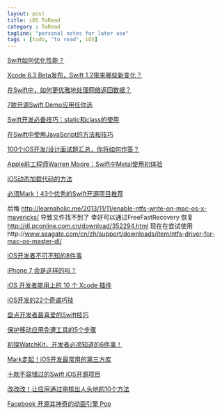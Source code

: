 ```yaml
---
layout: post
title: iOS ToRead
category : ToRead
tagline: "personal notes for later use"
tags : [todo, "to read", iOS]
---
```


[Swift如何优化性能？](http://www.iteye.com/news/30293)

[Xcode 6.3 Beta发布，Swift 1.2带来哪些新变化？](http://www.iteye.com/news/30219)

[在Swift中，如何更优雅地处理网络返回数据？](http://www.iteye.com/news/30186)

[7款开源Swift Demo应用任你选](http://www.iteye.com/news/30175)

[Swift开发必备技巧：static和class的使用](http://www.iteye.com/news/30166)

[在Swift中使用JavaScript的方法和技巧](http://www.iteye.com/news/30159)

[100个iOS开发/设计面试题汇总，你将如何作答？](http://www.iteye.com/news/30135)

[Apple前工程师Warren Moore：Swift中Metal使用初体验](http://www.iteye.com/news/30127)

[IOS动态加载代码的方法](http://blog.csdn.net/watsy/article/details/8758707)

[必须Mark！43个优秀的Swift开源项目推荐](http://www.iteye.com/news/30081)

后悔
http://learnaholic.me/2013/11/11/enable-ntfs-write-on-mac-os-x-mavericks/
导致文件找不到了
幸好可以通过FreeFastRecovery 恢复 http://dl.pconline.com.cn/download/352294.html
现在在尝试使用http://www.seagate.com/cn/zh/support/downloads/item/ntfs-driver-for-mac-os-master-dl/

[iOS开发者不可不知的8件事](http://www.iteye.com/news/30053)

[iPhone 7 会是这样的吗？](http://www.techug.com/iphone7-guess)

[iOS 开发者能用上的 10 个 Xcode 插件](http://www.iteye.com/news/30021)

[iOS开发的22个奇谲巧技](http://www.iteye.com/news/30012)

[盘点开发者最喜爱的Swift技巧](http://www.iteye.com/news/30006)

[保护移动应用免遭工具的5个步骤](http://www.labazhou.net/2014/12/5-steps-to-protect-mobile-apps-from-attacks/)

[初探WatchKit，开发者必须知道的6件事！](http://www.iteye.com/news/29817)

[Mark走起！iOS开发最常用的第三方库](http://www.iteye.com/news/29638)

[十款不容错过的Swift iOS开源项目](http://www.iteye.com/news/29583)

[改改改！让应用通过审核出人头地的10个方法](http://www.iteye.com/news/29335)

[Facebook 开源其神奇的动画引擎 Pop](http://www.iteye.com/news/29001)





